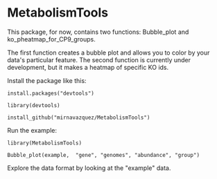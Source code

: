 # MetabolismTools

This package, for now, contains two functions: Bubble_plot and ko_pheatmap_for_CP9_groups.

The first function creates a bubble plot and allows you to color by your data's particular feature. The second function is currently under development, but it makes a heatmap of specific KO ids. 

Install the package like this:

``install.packages("devtools")``

``library(devtools)``

``install_github("mirnavazquez/MetabolismTools")``
  
Run the example:

``library(MetabolismTools)``

``Bubble_plot(example,  "gene", "genomes", "abundance", "group")``


Explore the data format by looking at the "example" data.
